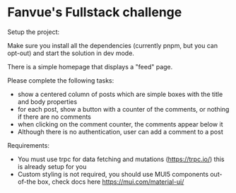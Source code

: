 # Fanvue's Fullstack challenge

Setup the project:

Make sure you install all the dependencies (currently pnpm, but you can opt-out) and start the solution in dev mode.

There is a simple homepage that displays a "feed" page.

Please complete the following tasks:

- show a centered column of posts which are simple boxes with the title and body properties
- for each post, show a button with a counter of the comments, or nothing if there are no comments
- when clicking on the comment counter, the comments appear below it
- Although there is no authentication, user can add a comment to a post

Requirements:

- You must use trpc for data fetching and mutations (https://trpc.io/) this is already setup for you
- Custom styling is not required, you should use MUI5 components out-of-the box, check docs here https://mui.com/material-ui/
